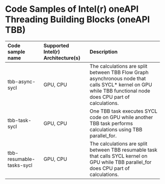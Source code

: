 # Code Samples of Intel(r) oneAPI Threading Building Blocks (oneAPI TBB)

| Code sample name                          | Supported Intel(r) Architecture(s) | Description
|:---                                       |:---                                |:---
| tbb-async-sycl             | GPU, CPU  | The calculations are split between TBB Flow Graph asynchronous node that calls SYCL* kernel on GPU while TBB functional node does CPU part of calculations.
| tbb-task-sycl              | GPU, CPU  | One TBB task executes SYCL code on GPU while another TBB task performs calculations using TBB parallel_for.
| tbb-resumable-tasks-sycl   | GPU, CPU  | The calculations are split between TBB resumable task that calls SYCL kernel on GPU while TBB parallel_for does CPU part of calculations.
